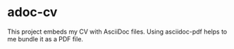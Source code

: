 # adoc-cv
This project embeds my CV with AsciiDoc files. Using asciidoc-pdf helps to me bundle it as a PDF file.
